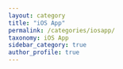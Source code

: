 ```yaml
---
layout: category
title: "iOS App"
permalink: /categories/iosapp/
taxonomy: iOS App
sidebar_category: true
author_profile: true
---
```

